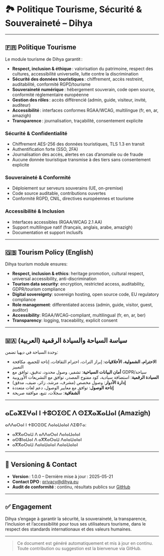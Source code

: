 # 🏞️ Politique Tourisme, Sécurité & Souveraineté – Dihya

---

## 🇫🇷 Politique Tourisme

Le module tourisme de Dihya garantit :
- **Respect, inclusion & éthique** : valorisation du patrimoine, respect des cultures, accessibilité universelle, lutte contre la discrimination
- **Sécurité des données touristiques** : chiffrement, accès restreint, auditabilité, conformité RGPD/tourisme
- **Souveraineté numérique** : hébergement souverain, code open source, conformité réglementaire européenne
- **Gestion des rôles** : accès différencié (admin, guide, visiteur, invité, auditeur)
- **Accessibilité** : interfaces conformes RGAA/WCAG, multilingue (fr, en, ar, amazigh)
- **Transparence** : journalisation, traçabilité, consentement explicite

### Sécurité & Confidentialité
- Chiffrement AES-256 des données touristiques, TLS 1.3 en transit
- Authentification forte (SSO, 2FA)
- Journalisation des accès, alertes en cas d’anomalie ou de fraude
- Aucune donnée touristique transmise à des tiers sans consentement explicite

### Souveraineté & Conformité
- Déploiement sur serveurs souverains (UE, on-premise)
- Code source auditable, contributions ouvertes
- Conformité RGPD, CNIL, directives européennes et tourisme

### Accessibilité & Inclusion
- Interfaces accessibles (RGAA/WCAG 2.1 AA)
- Support multilingue natif (français, anglais, arabe, amazigh)
- Documentation et support inclusifs

---

## 🇬🇧 Tourism Policy (English)

Dihya tourism module ensures:
- **Respect, inclusion & ethics**: heritage promotion, cultural respect, universal accessibility, anti-discrimination
- **Tourism data security**: encryption, restricted access, auditability, GDPR/tourism compliance
- **Digital sovereignty**: sovereign hosting, open source code, EU regulatory compliance
- **Role management**: differentiated access (admin, guide, visitor, guest, auditor)
- **Accessibility**: RGAA/WCAG-compliant, multilingual (fr, en, ar, ber)
- **Transparency**: logging, traceability, explicit consent

---

## 🇲🇦 سياسة السياحة والسيادة الرقمية (العربية)

وحدة السياحة في ديهيا تضمن:
- **الاحترام، الشمولية، الأخلاقيات**: إبراز التراث، احترام الثقافات، إتاحة للجميع، مكافحة التمييز
- **أمان البيانات السياحية**: تشفير، وصول محدود، تدقيق، توافق مع GDPR/سياحة
- **السيادة الرقمية**: استضافة سيادية، كود مفتوح المصدر، توافق مع التشريعات الأوروبية
- **إدارة الأدوار**: وصول مخصص (مشرف، مرشد، زائر، ضيف، مدقق)
- **إتاحة الوصول**: توافق مع معايير الوصول، دعم لغات متعددة
- **الشفافية**: سجلات، تتبع، موافقة صريحة

---

## ⴰⵎⴰⵣⵉⵖⴰⵏ ⵏ ⵜⵓⵔⵉⵙⵎ ⴷ ⵙⵉⴳⴰⵣⴰⵡⴰⵏ (Amazigh)

ⴰⴷⴷⴰⵔⴰⵏ ⵏ ⵜⵓⵔⵉⵙⵎ ⴷⴰⵏⴰⵡⴰⵏⴰⵏ ⴷⵉⵀⵢⴰ:
- ⴰⴳⴳⴰⵔⴰⵡ ⴷ ⴰⴷⴷⴰⵔⴰⵏ ⴷⴰⵏⴰⵡⴰⵏⴰⵏ
- ⴰⵙⴻⵏⴰⵡⴰⵏ ⴷ ⴰⴳⴳⴰⵔⴰⵡ ⴷⴰⵏⴰⵡⴰⵏⴰⵏ
- ⴰⴳⴳⴰⵔⴰⵡ ⴷⴰⵏⴰⵡⴰⵏⴰⵏ ⴷⴰⵏⴰⵡⴰⵏⴰⵏ

---

## 📜 Versioning & Contact

- **Version** : 1.0.0 – Dernière mise à jour : 2025-05-21
- **Contact DPO** : privacy@dihya.eu
- **Audit de conformité** : continu, résultats publics sur [GitHub](https://github.com/DihyaOrg/Dihya)

---

## ✅ Engagement

Dihya s’engage à garantir la sécurité, la souveraineté, la transparence, l’inclusion et l’accessibilité pour tous ses utilisateurs tourisme, dans le respect des standards internationaux et des valeurs humaines.

---

> Ce document est généré automatiquement et mis à jour en continu.
> Toute contribution ou suggestion est la bienvenue via GitHub.
